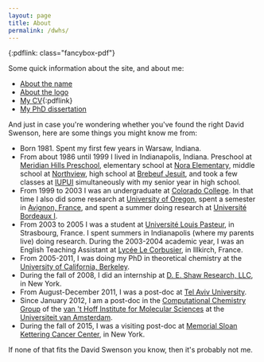 ```yaml
---
layout: page
title: About
permalink: /dwhs/
---
```


{:pdflink: class="fancybox-pdf"}

Some quick information about the site, and about me:

* [About the name](/about-name/)
* [About the logo](/logo/)
* [My CV][cv]{:pdflink}
* [My PhD dissertation](/thesis/)

[cv]: /dwhs/dwhs_cv.pdf

And just in case you're wondering whether you've found the right David
Swenson, here are some things you might know me from:

* Born 1981. Spent my first few years in Warsaw, Indiana.
* From about 1986 until 1999 I lived in Indianapolis, Indiana. Preschool at
  [Meridian Hills Preschool][meridianhills], elementary school at [Nora
  Elementary][nora], middle school at [Northview][northview], high school at
  [Brebeuf Jesuit][brebeuf], and took a few classes at [IUPUI][iupui]
  simultaneously with my senior year in high school.
* From 1999 to 2003 I was an undergraduate at [Colorado College][cc]. In that
  time I also did some research at [University of Oregon][oregon], spent a
  semester in [Avignon, France][avignon], and spent a summer doing research
  at [Université Bordeaux I][bordeaux].
* From 2003 to 2005 I was a student at [Université Louis Pasteur][ulp], in
  Strasbourg, France. I spent summers in Indianapolis (where my parents
  live) doing research. During the 2003-2004 academic year, I was an English
  Teaching Assistant at [Lycée Le Corbusier][lecorbu], in Illkirch, France.
* From 2005-2011, I was doing my PhD in theoretical chemistry at the
  [University of California, Berkeley][berkeley].
* During the fall of 2008, I did an internship at [D. E. Shaw Research,
  LLC][desres], in New York.
* From August-December 2011, I was a post-doc at [Tel Aviv
  University][telaviv].
* Since January 2012, I am a post-doc in the [Computational Chemistry
  Group][molsim] of the [van 't Hoff Institute for Molecular Sciences][hims]
  at the [Universiteit van Amsterdam][uva].
* During the fall of 2015, I was a visiting post-doc at [Memorial Sloan
  Kettering Cancer Center][mskcc], in New York.

If none of that fits the David Swenson you know, then it's probably not me.

[meridianhills]: http://www.meridianhillscoop.org
[nora]: http://no.msdwt.k12.in.us
[northview]: http://nv.msdwt.k12.in.us
[brebeuf]: http://www.brebeuf.org
[iupui]: http://www.iupui.edu
[cc]: http://www.coloradocollege.edu
[oregon]: http://www.uoregon.edu
[avignon]: http://www.iaufrance.org
[bordeaux]: http://www.u-bordeaux1.fr
[ulp]: http://www-ulp.u-strasbg.fr
[lecorbu]: http://www.lyceelecorbusier.com
[berkeley]: http://chemistry.berkeley.edu
[desres]: http://www.deshawresearch.com
[telaviv]: http://www.tau.ac.il
[molsim]: http://molsim.chem.uva.nl
[hims]: http://www.science.uva.nl/hims
[uva]: http://www.uva.nl
[mskcc]: http://www.mskcc.org
